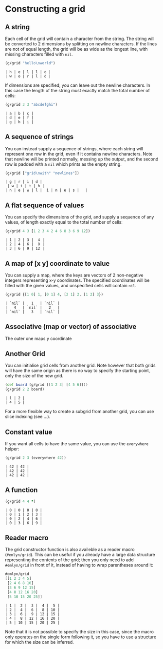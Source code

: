 # Constructing a grid

## A string

Each cell of the grid will contain a character from the string.
The string will be converted to 2 dimensions by splitting on newline characters.
If the lines are not of equal length, the grid will be as wide as the longest line,
with missing characters filled with `nil`.

```clojure
(g/grid "hello\nworld")
```
```text
| h | e | l | l | o |
| w | o | r | l | d |
```

If dimensions are specified, you can leave out the newline characters.
In this case the length of the string must exactly match the total number of cells:

```clojure
(g/grid 3 3 "abcdefghi")
```
```text
| a | b | c |
| d | e | f |
| g | h | i |
```

## A sequence of strings

You can instead supply a sequence of strings, where each string will represent one row in the grid,
even if it contains newline characters.
Note that newline will be printed normally, messing up the output,
and the second row is padded with a `nil` which prints as the empty string.

```clojure
(g/grid ["grid\nwith" "newlines"])
```
```text
| g | r | i | d |
 | w | i | t | h |
| n | e | w | l |  i | n | e | s |   |
```

## A flat sequence of values

You can specify the dimensions of the grid, and supply a sequence of any values,
of length exactly equal to the total number of cells:

```clojure
(g/grid 4 3 [1 2 3 4 2 4 6 8 3 6 9 12])
```
```text
| 1 | 2 | 3 |  4 |
| 2 | 4 | 6 |  8 |
| 3 | 6 | 9 | 12 |
```

## A map of [x y] coordinate to value

You can supply a map, where the keys are vectors of 2 non-negative integers representing x-y coordinates.
The specified coordinates will be filled with the given values, and unspecified cells will contain `nil`.

```clojure
(g/grid {[1 0] 1, [0 1] 4, [2 1] 2, [1 2] 3})
```
```text
| `nil` |   1   | `nil` |
|   4   | `nil` |   2   |
| `nil` |   3   | `nil` |
```

## Associative (map or vector) of associative

The outer one maps y coordinate

## Another Grid

You can initialise grid cells from another grid.
Note however that both grids will have the same origin as there is no way to specify the starting point,
only the size of the new grid.

```clojure
(def board (g/grid [[1 2 3] [4 5 6]]))
(g/grid 2 2 board)
```
```text
| 1 | 2 |
| 4 | 5 |
```

For a more flexible way to create a subgrid from another grid, you can use slice indexing (see ...).

## Constant value

If you want all cells to have the same value, you can use the `everywhere` helper:

```clojure
(g/grid 2 3 (everywhere 42))
```
```text
| 42 | 42 |
| 42 | 42 |
| 42 | 42 |
```

## A function

```clojure
(g/grid 4 4 *)
```
```text
| 0 | 0 | 0 | 0 |
| 0 | 1 | 2 | 3 |
| 0 | 2 | 4 | 6 |
| 0 | 3 | 6 | 9 |
```

## Reader macro

The grid constructor function is also availeble as a reader macro (`#emlyn/grid`).
This can be useful if you already have a large data structure representing the contents of the grid;
then you only need to add `#emlyn/grid` in front of it, instead of having to wrap parentheses around it:

```clojure
#emlyn/grid
[[1 2 3 4 5]
 [2 4 6 8 10]
 [3 6 9 12 15]
 [4 8 12 16 20]
 [5 10 15 20 25]]
 ```
```text
| 1 |  2 |  3 |  4 |  5 |
| 2 |  4 |  6 |  8 | 10 |
| 3 |  6 |  9 | 12 | 15 |
| 4 |  8 | 12 | 16 | 20 |
| 5 | 10 | 15 | 20 | 25 |
```

Note that it is not possible to specify the size in this case,
since the macro only operates on the single form following it,
so you have to use a structure for which the size can be inferred.
